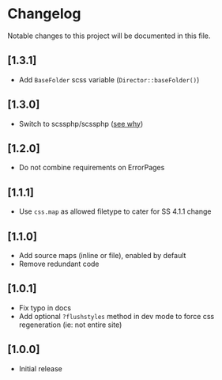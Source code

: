 # Changelog

Notable changes to this project will be documented in this file.

## [1.3.1]

- Add `BaseFolder` scss variable (`Director::baseFolder()`)


## [1.3.0]

- Switch to scssphp/scssphp ([see why](https://github.com/leafo/scssphp/issues/649))


## [1.2.0]

- Do not combine requirements on ErrorPages


## [1.1.1]

- Use `css.map` as allowed filetype to cater for SS 4.1.1 change


## [1.1.0]

- Add source maps (inline or file), enabled by default
- Remove redundant code


## [1.0.1]

- Fix typo in docs
- Add optional `?flushstyles` method in dev mode to force css regeneration (ie: not entire site)


## [1.0.0]

- Initial release
